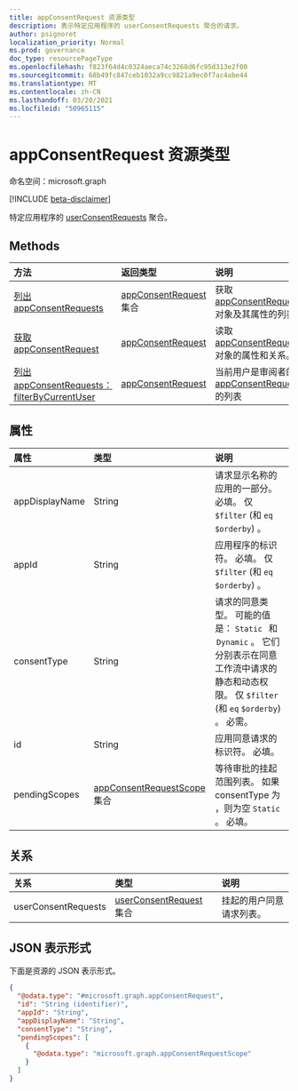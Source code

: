 ```yaml
---
title: appConsentRequest 资源类型
description: 表示特定应用程序的 userConsentRequests 聚合的请求。
author: psignoret
localization_priority: Normal
ms.prod: governance
doc_type: resourcePageType
ms.openlocfilehash: f823f64d4c0324aeca74c3268d6fc95d313e2f00
ms.sourcegitcommit: 68b49fc847ceb1032a9cc9821a9ec0f7ac4abe44
ms.translationtype: MT
ms.contentlocale: zh-CN
ms.lasthandoff: 03/20/2021
ms.locfileid: "50965115"
---
```

# <a name="appconsentrequest-resource-type"></a>appConsentRequest 资源类型

命名空间：microsoft.graph

[!INCLUDE [beta-disclaimer](../../includes/beta-disclaimer.md)]

特定应用程序的 [userConsentRequests](../resources/userconsentrequest.md) 聚合。

## <a name="methods"></a>Methods
|方法|返回类型|说明|
|:---|:---|:---|
|[列出 appConsentRequests](../api/appconsentrequest-list.md)|[appConsentRequest](../resources/appconsentrequest.md) 集合|获取 [appConsentRequest](../resources/appconsentrequest.md) 对象及其属性的列表。|
|[获取 appConsentRequest](../api/appconsentrequest-get.md)|[appConsentRequest](../resources/appconsentrequest.md)|读取 [appConsentRequest](../resources/appconsentrequest.md) 对象的属性和关系。|
|[列出 appConsentRequests：filterByCurrentUser](../api/appconsentrequest-filterByCurrentUser.md)|[appConsentRequest](../resources/appconsentrequest.md)|当前用户是审阅者的 [appConsentRequests](../resources/appconsentrequest.md) 的列表|

## <a name="properties"></a>属性
|属性|类型|说明|
|:---|:---|:---|
|appDisplayName|String|请求显示名称的应用的一部分。 必填。 仅 `$filter` (和 `eq` `$orderby`) 。 |
|appId|String|应用程序的标识符。 必填。 仅 `$filter` (和 `eq` `$orderby`) 。 |
|consentType|String|请求的同意类型。 可能的值是： `Static`   和  `Dynamic` 。 它们分别表示在同意工作流中请求的静态和动态权限。 仅 `$filter` (和 `eq` `$orderby`) 。 必需。|
|id|String|应用同意请求的标识符。 必填。|
|pendingScopes|[appConsentRequestScope](../resources/appconsentrequestscope.md) 集合|等待审批的挂起范围列表。 如果 consentType 为 ，则为空 `Static` 。 必填。|

## <a name="relationships"></a>关系
|关系|类型|说明|
|:---|:---|:---|
|userConsentRequests|[userConsentRequest](../resources/userconsentrequest.md) 集合|挂起的用户同意请求列表。|

## <a name="json-representation"></a>JSON 表示形式
下面是资源的 JSON 表示形式。
<!-- {
  "blockType": "resource",
  "keyProperty": "id",
  "@odata.type": "microsoft.graph.appConsentRequest",
  "openType": false
}
-->
``` json
{
  "@odata.type": "#microsoft.graph.appConsentRequest",
  "id": "String (identifier)",
  "appId": "String",
  "appDisplayName": "String",
  "consentType": "String",
  "pendingScopes": [
    {
      "@odata.type": "microsoft.graph.appConsentRequestScope"
    }
  ]
}
```

